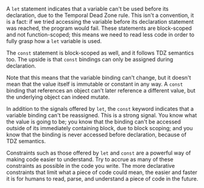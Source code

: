 A `let` statement indicates that a variable can't be used before its declaration, due to the Temporal Dead Zone rule. This isn't a convention, it is a fact: if we tried accessing the variable before its declaration statement was reached, the program would fail. These statements are block-scoped and not function-scoped; this means we need to read less code in order to fully grasp how a `let` variable is used.

The `const` statement is block-scoped as well, and it follows TDZ semantics too. The upside is that `const` bindings can only be assigned during declaration.

Note that this means that the variable binding can't change, but it doesn't mean that the value itself is immutable or constant in any way. A `const` binding that references an object can't later reference a different value, but the underlying object can indeed mutate.

In addition to the signals offered by `let`, the `const` keyword indicates that a variable binding can't be reassigned. This is a strong signal. You know what the value is going to be; you know that the binding can't be accessed outside of its immediately containing block, due to block scoping; and you know that the binding is never accessed before declaration, because of TDZ semantics.

Constraints such as those offered by `let` and `const` are a powerful way of making code easier to understand. Try to accrue as many of these constraints as possible in the code you write. The more declarative constraints that limit what a piece of code could mean, the easier and faster it is for humans to read, parse, and understand a piece of code in the future.
